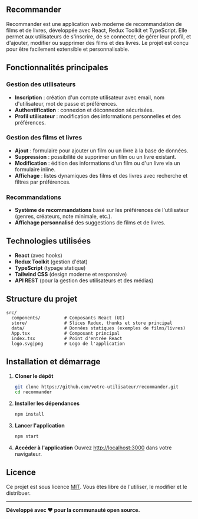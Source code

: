 ## Recommander

Recommander est une application web moderne de recommandation de films et de livres, développée avec React, Redux Toolkit et TypeScript. Elle permet aux utilisateurs de s'inscrire, de se connecter, de gérer leur profil, et d'ajouter, modifier ou supprimer des films et des livres. Le projet est conçu pour être facilement extensible et personnalisable.

## Fonctionnalités principales

### Gestion des utilisateurs
- **Inscription** : création d'un compte utilisateur avec email, nom d'utilisateur, mot de passe et préférences.
- **Authentification** : connexion et déconnexion sécurisées.
- **Profil utilisateur** : modification des informations personnelles et des préférences.

### Gestion des films et livres
- **Ajout** : formulaire pour ajouter un film ou un livre à la base de données.
- **Suppression** : possibilité de supprimer un film ou un livre existant.
- **Modification** : édition des informations d'un film ou d'un livre via un formulaire inline.
- **Affichage** : listes dynamiques des films et des livres avec recherche et filtres par préférences.

### Recommandations
- **Système de recommandations** basé sur les préférences de l'utilisateur (genres, créateurs, note minimale, etc.).
- **Affichage personnalisé** des suggestions de films et de livres.

## Technologies utilisées
- **React** (avec hooks)
- **Redux Toolkit** (gestion d'état)
- **TypeScript** (typage statique)
- **Tailwind CSS** (design moderne et responsive)
- **API REST** (pour la gestion des utilisateurs et des médias)

## Structure du projet

```
src/
  components/         # Composants React (UI)
  store/              # Slices Redux, thunks et store principal
  data/               # Données statiques (exemples de films/livres)
  App.tsx             # Composant principal
  index.tsx           # Point d'entrée React
  logo.svg|png        # Logo de l'application
```

## Installation et démarrage

1. **Cloner le dépôt**
   ```bash
   git clone https://github.com/votre-utilisateur/recommander.git
   cd recommander
   ```
2. **Installer les dépendances**
   ```bash
   npm install
   ```
3. **Lancer l'application**
   ```bash
   npm start
   ```
4. **Accéder à l'application**
   Ouvrez [http://localhost:3000](http://localhost:3000) dans votre navigateur.


## Licence

Ce projet est sous licence [MIT](LICENSE). Vous êtes libre de l'utiliser, le modifier et le distribuer.

---

**Développé avec ❤️ pour la communauté open source.**
